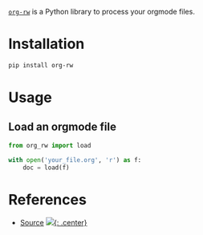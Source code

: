 [`org-rw`](https://github.com/kenkeiras/org-rw) is a Python library to process your orgmode files.

# Installation

```bash
pip install org-rw
```

# Usage

## Load an orgmode file

```python
from org_rw import load

with open('your_file.org', 'r') as f:
    doc = load(f)
```

# References

- [Source](https://github.com/kenkeiras/org-rw)
[![](not-by-ai.svg){: .center}](https://notbyai.fyi)
